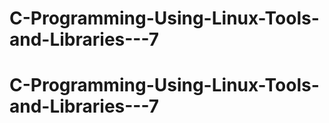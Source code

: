 # C-Programming-Using-Linux-Tools-and-Libraries---7
# C-Programming-Using-Linux-Tools-and-Libraries---7
